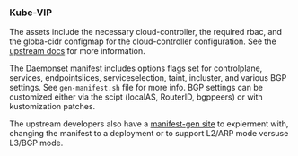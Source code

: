 ### Kube-VIP 

The assets include the necessary cloud-controller, the required rbac, and the globa-cidr configmap for the cloud-controller configuration. See the [upstream docs](https://kube-vip.io/docs/) for more information.

The Daemonset manifest includes options flags set for controlplane, services, endpointslices, serviceselection, taint, incluster, and various BGP settings.  See `gen-manifest.sh` file for more info.  BGP settings can be customized either via the scipt (localAS, RouterID, bgppeers) or with kustomization patches.


The upstream developers also have a [manifest-gen site](https://thebsdbox.co.uk/kube-vip/) to expierment with, changing the manifest to a deployment or to support L2/ARP mode versuse L3/BGP mode.


